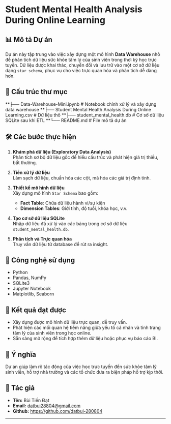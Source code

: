 # Student Mental Health Analysis During Online Learning

## 📊 Mô tả Dự án

Dự án này tập trung vào việc xây dựng một mô hình **Data Warehouse** nhỏ để phân tích dữ liệu sức khỏe tâm lý của sinh viên trong thời kỳ học trực tuyến. Dữ liệu được khai thác, chuyển đổi và lưu trữ vào một cơ sở dữ liệu dạng `star schema`, phục vụ cho việc trực quan hóa và phân tích dễ dàng hơn.

## 📁 Cấu trúc thư mục

**├── Data-Warehouse-Mini.ipynb # Notebook chính xử lý và xây dựng data warehouse
**├── Student Mental Health Analysis During Online Learning.csv # Dữ liệu thô
**├── student_mental_health.db # Cơ sở dữ liệu SQLite sau khi ETL
**└── README.md # File mô tả dự án


## 🛠️ Các bước thực hiện

1. **Khám phá dữ liệu (Exploratory Data Analysis)**  
   Phân tích sơ bộ dữ liệu gốc để hiểu cấu trúc và phát hiện giá trị thiếu, bất thường.

2. **Tiền xử lý dữ liệu**  
   Làm sạch dữ liệu, chuẩn hóa các cột, mã hóa các giá trị định tính.

3. **Thiết kế mô hình dữ liệu**  
   Xây dựng mô hình `Star Schema` bao gồm:
   - **Fact Table**: Chứa dữ liệu hành vi/sự kiện
   - **Dimension Tables**: Giới tính, độ tuổi, khóa học, v.v.

4. **Tạo cơ sở dữ liệu SQLite**  
   Nhập dữ liệu đã xử lý vào các bảng trong cơ sở dữ liệu `student_mental_health.db`.

5. **Phân tích và Trực quan hóa**  
   Truy vấn dữ liệu từ database để rút ra insight.

## 🧰 Công nghệ sử dụng

- Python
- Pandas, NumPy
- SQLite3
- Jupyter Notebook
- Matplotlib, Seaborn

## 📌 Kết quả đạt được

- Xây dựng được mô hình dữ liệu trực quan, dễ truy vấn.
- Phát hiện các mối quan hệ tiềm năng giữa yếu tố cá nhân và tình trạng tâm lý của sinh viên trong học online.
- Sẵn sàng mở rộng để tích hợp thêm dữ liệu hoặc phục vụ báo cáo BI.

## 🧠 Ý nghĩa

Dự án giúp làm rõ tác động của việc học trực tuyến đến sức khỏe tâm lý sinh viên, hỗ trợ nhà trường và các tổ chức đưa ra biện pháp hỗ trợ kịp thời.

## 📎 Tác giả

- **Tên:** Bùi Tiến Đạt
- **Email:** datbui28804@gmail.com
- **Github:** https://github.com/datbui-280804

---

